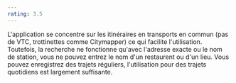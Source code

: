 ```yaml
---
rating: 3.5
---
```


L'application se concentre sur les itinéraires en transports en commun (pas de VTC, trottinettes comme Citymapper) ce qui facilite l'utilisation. Toutefois, la recherche ne fonctionne qu'avec l'adresse exacte ou le nom de station, vous ne pouvez entrez le nom d'un restaurent ou d'un lieu. Vous pouvez enregistrez des trajets réguliers, l'utilisation pour des trajets quotidiens est largement suffisante.
